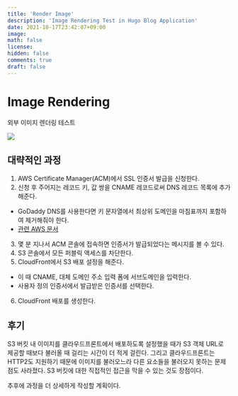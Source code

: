 ```yaml
---
title: 'Render Image'
description: 'Image Rendering Test in Hugo Blog Application'
date: 2021-10-17T23:42:07+09:00
image:
math: false
license:
hidden: false
comments: true
draft: false
---
```


# Image Rendering

외부 이미지 렌더링 테스트

<!-- <img src="https://static.nwlee.app/public/f30b7b88-d7eb-43c4-a7cd-73627f67d65f.png" loading="lazy"> -->
<img src="https://static.nwlee.app/public/KVYH1C00/71f49346-12b3-4d54-a669-d000f07828b6.jpeg" loading="lazy" >

## 대략적인 과정

1. AWS Certificate Manager(ACM)에서 SSL 인증서 발급을 신청한다.
2. 신청 후 주어지는 레코드 키, 값 쌍을 CNAME 레코드로써 DNS 레코드 목록에 추가해준다.

- GoDaddy DNS를 사용한다면 키 문자열에서 최상위 도메인을 마침표까지 포함하여 제거해줘야 한다.
- [관련 AWS 문서](https://docs.aws.amazon.com/ko_kr/acm/latest/userguide/troubleshooting-DNS-validation.html#troubleshooting-DNS-GoDaddy)

3. 몇 분 지나서 ACM 콘솔에 접속하면 인증서가 발급되었다는 메시지를 볼 수 있다.
4. S3 콘솔에서 모든 퍼블릭 액세스를 차단한다.
5. CloudFront에서 S3 배포 설정을 해준다.

- 이 때 CNAME, 대체 도메인 주소 입력 폼에 서브도메인을 입력한다.
- 사용자 정의 인증서에서 발급받은 인증서를 선택한다.

6. CloudFront 배포를 생성한다.

## 후기

S3 버킷 내 이미지를 클라우드프론트에서 배포하도록 설정했을 때가 S3 객체 URL로 제공할 때보다 불러올 때 걸리는 시간이 더 적게 걸린다. 그리고 클라우드프론트는 HTTP2도 지원하기 때문에 이미지를 불러오느라 다른 요소들을 불러오지 못하는 문제점도 사라졌다. S3 버킷에 대한 직접적인 접근을 막을 수 있는 것도 장점이다.

추후에 과정을 더 상세하게 작성할 계획이다.
